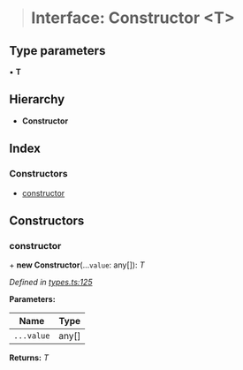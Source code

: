> # Interface: Constructor <**T**>

## Type parameters

▪ **T**

## Hierarchy

* **Constructor**

## Index

### Constructors

* [constructor](_types_.constructor.md#constructor)

## Constructors

###  constructor

\+ **new Constructor**(...`value`: any[]): *T*

*Defined in [types.ts:125](https://github.com/polkadot-js/api/blob/d905b4f/packages/types/src/types.ts#L125)*

**Parameters:**

Name | Type |
------ | ------ |
`...value` | any[] |

**Returns:** *T*